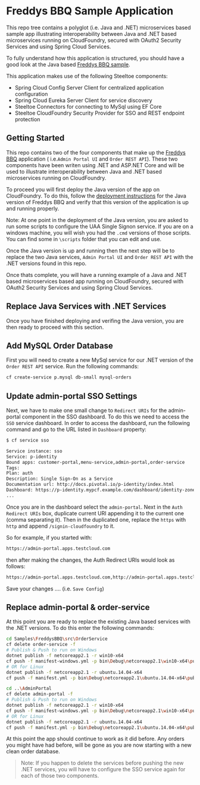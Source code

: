 # Freddys BBQ Sample Application

This repo tree contains a polyglot (i.e. Java and .NET) microservices based sample app illustrating interoperability between Java and .NET based microservices running on CloudFoundry, secured with OAuth2 Security Services and using Spring Cloud Services.

To fully understand how this application is structured, you should have a good look at the Java based [Freddys BBQ sample](https://github.com/william-tran/freddys-bbq).

This application makes use of the following Steeltoe components:

* Spring Cloud Config Server Client for centralized application configuration
* Spring Cloud Eureka Server Client for service discovery
* Steeltoe Connectors for connecting to MySql using EF Core
* Steeltoe CloudFoundry Security Provider for SSO and REST endpoint protection

## Getting Started

This repo contains two of the four components that make up the [Freddys BBQ](https://github.com/william-tran/freddys-bbq) application  ( i.e.`Admin Portal UI` and `Order REST API`). These two components have been writen using .NET and ASP.NET Core and will be used to illustrate interoperability between Java and .NET based microservices running on CloudFoundry.

To proceed you will first deploy the Java version of the app on CloudFoundry. To do this, follow the [deployment instructions](https://github.com/william-tran/freddys-bbq) for the Java version of Freddys BBQ and verify that this version of the application is up and running properly.

Note: At one point in the deployment of the Java version, you are asked to run some scripts to configure the UAA Single Signon service.  If you are on a windows machine, you will wish you had the `.cmd` versions of those scripts. You can find some in `\scripts` folder that you can edit and use.

Once the Java version is up and running then the next step will be to replace the two Java services, `Admin Portal UI` and `Order REST API` with the .NET versions found in this repo.

Once thats complete, you will have a running example of a Java and .NET based microservices based app running on CloudFoundry, secured with OAuth2 Security Services and using Spring Cloud Services.

## Replace Java Services with .NET Services

Once you have finished deploying and verifing the Java version, you are then ready to proceed with this section.

## Add MySQL Order Database

First you will need to create a new MySql service for our .NET version of the `Order REST API` service. Run the following commands:

```bash
cf create-service p.mysql db-small mysql-orders
```

## Update admin-portal SSO Settings

Next, we have to make one small change to `Redirect URIs` for the admin-portal component in the SSO dashboard. To do this we need to access the `SSO` service dashboard. In order to access the dashboard, run the following command and go to the URL listed in `Dashboard` property:

```bash
$ cf service sso

Service instance: sso
Service: p-identity
Bound apps: customer-portal,menu-service,admin-portal,order-service
Tags:
Plan: auth
Description: Single Sign-On as a Service
Documentation url: http://docs.pivotal.io/p-identity/index.html
Dashboard: https://p-identity.mypcf.example.com/dashboard/identity-zones/{ZONE_GUID}/instances/{INSTANCE_GUID}/
...
```

Once you are in the dashboard select the `admin-portal`.  Next in the `Auth Redirect URIs` box, duplicate current URI appending it to the current one (comma separating it). Then in the duplicated one, replace the `https` with `http` and append `/signin-cloudfoundry` to it.

So for example, if you started with:

```bash
https://admin-portal.apps.testcloud.com
```

then after making the changes, the Auth Redirect URIs would look as follows:

```bash
https://admin-portal.apps.testcloud.com,http://admin-portal.apps.testcloud.com/signin-cloudfoundry
```

Save your changes  .... (i.e. `Save Config`)

## Replace admin-portal & order-service

At this point you are ready to replace the existing Java based services with the .NET versions. To do this enter the following commands:

```bash
cd Samples\FreddysBBQ\src\OrderService
cf delete order-service -f
# Publish & Push to run on Windows
dotnet publish -f netcoreapp2.1 -r win10-x64
cf push -f manifest-windows.yml -p bin\Debug\netcoreapp2.1\win10-x64\publish
# OR for Linux
dotnet publish -f netcoreapp2.1 -r ubuntu.14.04-x64
cf push -f manifest.yml -p bin\Debug\netcoreapp2.1\ubuntu.14.04-x64\publish

cd ..\AdminPortal
cf delete admin-portal -f
# Publish & Push to run on Windows
dotnet publish -f netcoreapp2.1 -r win10-x64
cf push -f manifest-windows.yml -p bin\Debug\netcoreapp2.1\win10-x64\publish
# OR for Linux
dotnet publish -f netcoreapp2.1 -r ubuntu.14.04-x64
cf push -f manifest.yml -p bin\Debug\netcoreapp2.1\ubuntu.14.04-x64\publish
```

At this point the app should continue to work as it did before.  Any orders you might have had before, will be gone as you are now starting with a new clean order database. 

> Note: If you happen to delete the services before pushing the new .NET services, you will have to configure the SSO service again for each of those two components.
